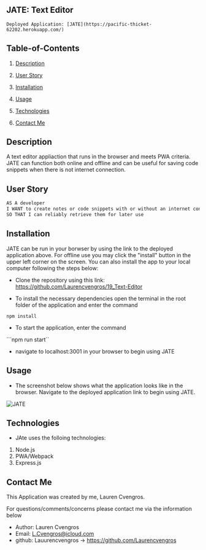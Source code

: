 ## JATE: Text Editor

```
Deployed Application: [JATE](https://pacific-thicket-62202.herokuapp.com/)
```

## Table-of-Contents

1. [Description](#description)

2. [User Story](#user-story)

3. [Installation](#installation)

4. [Usage](#usage)

5. [Technologies](#technologies)

6. [Contact Me](#contact-me)


## Description

A text editor appliaction that runs in the browser and meets PWA criteria. JATE can function both online and offline and can be useful for saving code snippets when there is not internet connection.  


## User Story 

```md
AS A developer
I WANT to create notes or code snippets with or without an internet connection
SO THAT I can reliably retrieve them for later use
```

## Installation

JATE can be run in your borwser by using the link to the deployed application above. For offline use you may click the "install" button in the upper left corner on the screen. You can also install the app to your local computer following the steps below:

* Clone the repository using this link: https://github.com/Laurencvengros/19_Text-Editor


 * To install the necessary dependencies open the terminal in the root folder of the application and enter the command 

 ```npm install```

* To start the application, enter the command 

```npm run start``

* navigate to localhost:3001 in your browser to begin using JATE


## Usage

* The screenshot below shows what the application looks like in the browser. Navigate to the deployed application link to begin using JATE.

 ![JATE](./assets/images/jate.jpg)



## Technologies

* JAte uses the folloing technologies:

1. Node.js
2. PWA/Webpack
3. Express.js

## Contact Me

This Application was created by me, Lauren Cvengros.

For questions/comments/concerns please contact me via the information below

* Author: Lauren Cvengros
* Email: L.Cvengros@icloud.com
* github: Lauurencvengros -> https://github.com/Laurencvengros